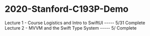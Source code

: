 # 2020-Stanford-C193P-Demo

Lecture 1 - Course Logistics and Intro to SwiftUI ----- 5/31 Complete  
Lecture 2 - MVVM and the Swift Type System ----- 5/ Complete
